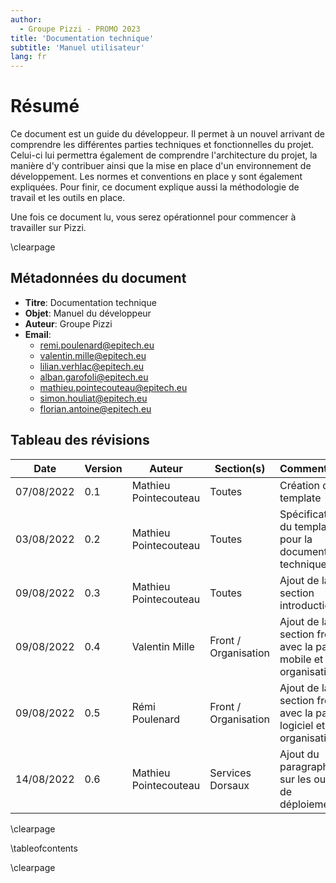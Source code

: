 ```yaml
---
author:
  - Groupe Pizzi - PROMO 2023
title: 'Documentation technique'
subtitle: 'Manuel utilisateur'
lang: fr
---
```


# Résumé

Ce document est un guide du développeur. Il permet à un nouvel arrivant de
comprendre les différentes parties techniques et fonctionnelles du projet.
Celui-ci lui permettra également de comprendre l'architecture du projet, la
manière d'y contribuer ainsi que la mise en place d'un environnement de
développement. Les normes et conventions en place y sont également expliquées.
Pour finir, ce document explique aussi la méthodologie de travail et les outils
en place.

Une fois ce document lu, vous serez opérationnel pour commencer à travailler
sur Pizzi.

\clearpage

## Métadonnées du document

- **Titre**: Documentation technique
- **Objet**: Manuel du développeur
- **Auteur**: Groupe Pizzi
- **Email**: 
  - remi.poulenard@epitech.eu
  - valentin.mille@epitech.eu
  - lilian.verhlac@epitech.eu
  - alban.garofoli@epitech.eu
  - mathieu.pointecouteau@epitech.eu
  - simon.houliat@epitech.eu
  - florian.antoine@epitech.eu

## Tableau des révisions

| **Date**         | **Version**   | **Auteur**            | **Section(s)**       | **Commentaires**                                                  |
| ---------------- | ------------- | --------------------  | ----------------     | ----------------------------                                      |
| 07/08/2022       | 0.1           | Mathieu Pointecouteau | Toutes               | Création du template                                              |
| 03/08/2022       | 0.2           | Mathieu Pointecouteau | Toutes               | Spécification du template pour la documentation technique         |
| 09/08/2022       | 0.3           | Mathieu Pointecouteau | Toutes               | Ajout de la section introduction                                  |
| 09/08/2022       | 0.4           | Valentin Mille        | Front / Organisation | Ajout de la section front avec la partie mobile et organisation   |
| 09/08/2022       | 0.5           | Rémi Poulenard        | Front / Organisation | Ajout de la section front avec la partie logiciel et organisation |
| 14/08/2022       | 0.6           | Mathieu Pointecouteau | Services Dorsaux     | Ajout du paragraphe sur les outils de déploiements                |

\clearpage

\tableofcontents

\clearpage
